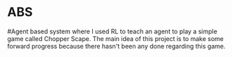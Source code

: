 # ABS
#Agent based system where I used RL to teach an agent to play a simple game called Chopper Scape. The main idea of this project is to make some forward progress because there hasn't been any done regarding this game.
